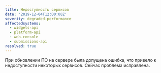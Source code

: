 ```yaml
---
title: Недоступность сервисов
date: '2019-12-04T12:00:00Z'
severity: degraded-performance
affectedsystems:
  - widgets-api
  - platform-api
  - web-console
  - submissions-api
resolved: true
---
```


При обновлении ПО на сервере была допущена ошибка, что привело к недоступности некоторых сервисов.
Сейчас проблема исправлена. 

<!--- language code: ru -->
